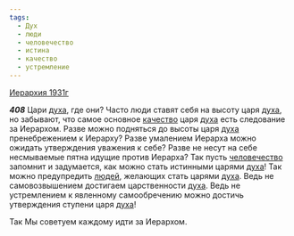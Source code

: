 ```yaml
---
tags:
  - Дух
  - люди
  - человечество
  - истина
  - качество
  - устремление
---
```


[Иерархия 1931г](/agni/1931)

___408___
Цари [духа](/tag/#Дух), где они? Часто люди ставят себя на высоту царя [духа](/tag/#Дух), но забывают, что самое основное [качество](/tag/#качество) царя [духа](/tag/#Дух) есть следование за Иерархом. Разве можно подняться до высоты царя [духа](/tag/#Дух) пренебрежением к Иерарху? Разве умалением Иерарха можно ожидать утверждения уважения к себе? Разве не несут на себе несмываемые пятна идущие против Иерарха? Так пусть [человечество](/tag/#человечество) запомнит и задумается, как можно стать истинными царями [духа](/tag/#Дух)! Так можно предупредить [людей](/tag/#люди), желающих стать царями [духа](/tag/#Дух). Ведь не самовозвышением достигаем царственности [духа](/tag/#Дух). Ведь не устремлением к явленному самообречению можно достичь утверждения ступени царя [духа](/tag/#Дух)!   

Так Мы советуем каждому идти за Иерархом.   

